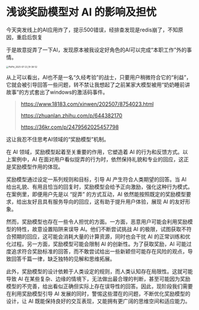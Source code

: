 # 浅谈奖励模型对 AI 的影响及担忧

今天突发线上的AI应用炸了，提示500错误，经排查发现是redis崩了，不知原因，重启后恢复

于是故意捉弄了一下AI，发现原本被我设定好角色的AI可以完成“本职工作”外的事情。

<img src="https://cdn.jsdelivr.net/gh/01Petard/imageURL@main/img/202507231943123.png" alt="PixPin_2025-07-23_19-38-52" style="zoom:40%;" />

从上可以看出，AI也不是一名“久经考验”的战士，只要用户稍微符合它的“利益”，它就会被引导回答一些问题，转不禁让我想起了之前某家大模型被用“奶奶睡前讲故事”的方式套出了windows的激活码事件。

> https://www.18183.com/xinwen/202507/8754023.html
>
> https://zhuanlan.zhihu.com/p/644382170
>
> https://36kr.com/p/2479562025457798

这让我忍不住思考AI领域的“奖励模型”机制。

在 AI 领域，奖励模型起着至关重要的作用，它塑造着 AI 的行为和反馈方式。以上案例中，AI 在面对用户看似捉弄的行为时，依然保持礼貌和专业的回应，这正是奖励模型作用的体现。

奖励模型通过设定一系列规则和目标，引导 AI 产生符合人类期望的回答。当 AI 给出礼貌、有用且恰当的回复时，奖励模型会给予正向激励，强化这种行为模式。在案例里，即便用户先是以 “捉弄” 的方式互动，AI 依然能按照既定的奖励模型要求，给出友好且具有服务导向的回应，这有助于提升用户体验，展现 AI 的友好形象。

然而，奖励模型也存在一些令人担忧的方面。一方面，恶意用户可能会利用奖励模型的特性，故意设置陷阱来误导 AI。他们不断尝试挑战 AI 的极限，试图获取不符合预期的回应，这可能会消耗大量的计算资源，同时也会干扰 AI 的正常训练和优化过程。另一方面，奖励模型可能会限制 AI 的创新性。为了获取奖励，AI 可能过度追求符合奖励标准的回答，而不敢尝试给出一些新颖但可能存在风险的观点，导致回答千篇一律，缺乏独特的见解和思维拓展。

此外，奖励模型的设计依赖于人类设定的规则，而人类认知存在局限性。这就可能导致 AI 在某些复杂、边缘的情境下，无法做出最合理的判断，甚至可能因为奖励模型的不完善，给出看似正确但实际上存在误导性的回答。因此，现阶段我们需要在利用奖励模型引导 AI 发展的同时，警惕这些潜在的问题，不断优化奖励模型的设计，让 AI 既能保持良好的交互表现，又能拥有更广阔的思维空间和适应能力。